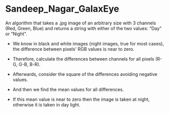 # Sandeep_Nagar_GalaxEye
An algorithm that takes a .jpg image of an arbitrary size with 3 channels (Red, Green, Blue) and returns a string with either of the two values: “Day” or “Night”.

- We know in black and white images (night images, true for most cases), the difference between pixels' RGB values is near to zero.
 
- Therefore, calculate the differences between channels for all pixels (R-G, G-B, B-R).

- Afterwards, consider the square of the differences avoiding negative values.

- And then we find the mean values for all differences.

- If this mean value is near to zero then the image is taken at night, otherwise it is taken in day light.
